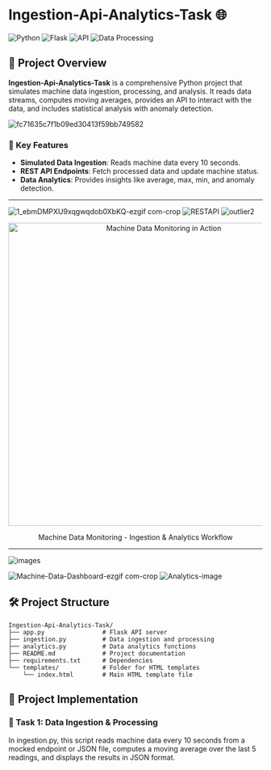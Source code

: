 # Ingestion-Api-Analytics-Task 🌐

![Python](https://img.shields.io/badge/Python-3.6%2B-blue) ![Flask](https://img.shields.io/badge/Flask-2.0.3-green) ![API](https://img.shields.io/badge/API-REST-orange) ![Data Processing](https://img.shields.io/badge/Data%20Processing-Ingestion-blueviolet)

## 📖 Project Overview

**Ingestion-Api-Analytics-Task** is a comprehensive Python project that simulates machine data ingestion, processing, and analysis. It reads data streams, computes moving averages, provides an API to interact with the data, and includes statistical analysis with anomaly detection.

![fc71635c7f1b09ed30413f59bb749582](https://github.com/user-attachments/assets/3f9ca90e-187e-456a-8d66-d63b51aff854)

### 🔑 Key Features

- **Simulated Data Ingestion**: Reads machine data every 10 seconds.
- **REST API Endpoints**: Fetch processed data and update machine status.
- **Data Analytics**: Provides insights like average, max, min, and anomaly detection.

---

![1_ebmDMPXU9xqgwqdob0XbKQ-ezgif com-crop](https://github.com/user-attachments/assets/b0ff241a-9e49-4a05-b4ad-26a294fb7125)
![RESTAPI](https://github.com/user-attachments/assets/78448e0b-d8ac-411b-98c5-2776d4b7f58e)
![outlier2](https://github.com/user-attachments/assets/040d077e-3939-4159-b9c9-59e1ef5e16df)

<div align="center">
    <img src="https://user-images.githubusercontent.com/your_username/machine-data-gif.gif" width="600" alt="Machine Data Monitoring in Action" />
    <p>Machine Data Monitoring - Ingestion & Analytics Workflow</p>
</div>

---


![images](https://github.com/user-attachments/assets/63adfb89-9fde-4077-a2c8-66427d343b0e)


![Machine-Data-Dashboard-ezgif com-crop](https://github.com/user-attachments/assets/42ea5018-5cfa-4241-9ecd-3406ffe4b4dc)
![Analytics-image](https://github.com/user-attachments/assets/a96ab195-5b11-47a8-a547-f9f939376679)






## 🛠️ Project Structure

```plaintext
Ingestion-Api-Analytics-Task/
├── app.py                # Flask API server
├── ingestion.py          # Data ingestion and processing
├── analytics.py          # Data analytics functions
├── README.md             # Project documentation
├── requirements.txt      # Dependencies
└── templates/            # Folder for HTML templates
    └── index.html        # Main HTML template file
```

## 📝 Project Implementation

### 🧩 Task 1: Data Ingestion & Processing
In ingestion.py, this script reads machine data every 10 seconds from a mocked endpoint or JSON file, computes a moving average over the last 5 readings, and displays the results in JSON format.

